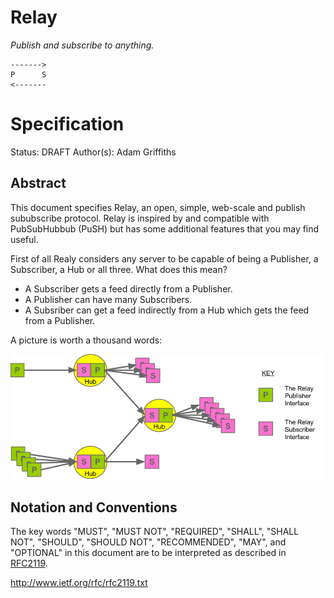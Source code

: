 Relay
=====

_Publish and subscribe to anything._

    ------->
    P      S 
    <-------  



Specification
=============

Status: DRAFT
Author(s): Adam Griffiths


Abstract
--------

This document specifies Relay, an open, simple, web-scale and publish sububscribe protocol. Relay is inspired by and compatible with PubSubHubbub (PuSH) but has some additional features that you may find useful.

First of all Realy considers any server to be capable of being a Publisher, a Subscriber, a Hub or all three. What does this mean?

- A Subscriber gets a feed directly from a Publisher.
- A Publisher can have many Subscribers.
- A Subsriber can get a feed indirectly from a Hub which gets the feed from a Publisher.

A picture is worth a thousand words:

![RelayPuSH](RelayPuSH.png)



Notation and Conventions
------------------------

The key words "MUST", "MUST NOT", "REQUIRED", "SHALL", "SHALL NOT", "SHOULD", "SHOULD NOT", "RECOMMENDED", "MAY", and "OPTIONAL" in this document are to be interpreted as described in [RFC2119](). 



http://www.ietf.org/rfc/rfc2119.txt